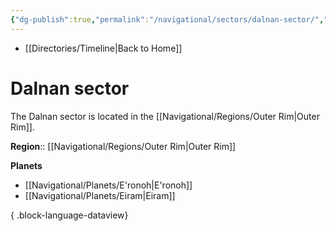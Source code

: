 ```yaml
---
{"dg-publish":true,"permalink":"/navigational/sectors/dalnan-sector/","tags":["map","outerrim","sector"],"noteIcon":"saber1"}
---
```


- [[Directories/Timeline\|Back to Home]]

# Dalnan sector
The Dalnan sector is located in the [[Navigational/Regions/Outer Rim\|Outer Rim]].

**Region**::  [[Navigational/Regions/Outer Rim\|Outer Rim]]

**Planets**
- [[Navigational/Planets/E'ronoh\|E'ronoh]]
- [[Navigational/Planets/Eiram\|Eiram]]

{ .block-language-dataview}